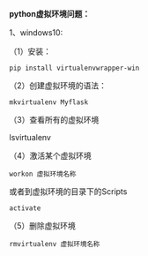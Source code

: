 **python虚拟环境问题：**

1、windows10:

（1）安装：

`pip install virtualenvwrapper-win`

（2）创建虚拟环境的语法：

`mkvirtualenv Myflask`

（3）查看所有的虚拟环境

lsvirtualenv

（4）激活某个虚拟环境

`workon 虚拟环境名称`

或者到虚拟环境的目录下的Scripts

`activate`

（5）删除虚拟环境

`rmvirtualenv 虚拟环境名称`

